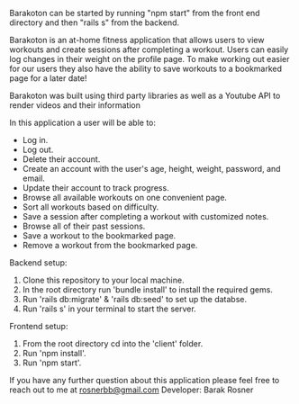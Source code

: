 Barakoton can be started by running "npm start" from the front end directory and then "rails s" from the backend.

Barakoton is an at-home fitness application that allows users to view workouts and create sessions after completing a workout. Users can easily log changes in their weight on the profile page. To make working out easier for our users they also have the ability to save workouts to a bookmarked page for a later date!

Barakoton was built using third party libraries as well as a Youtube API to render videos and their information 

In this application a user will be able to:
- Log in.
- Log out.
- Delete their account.
- Create an account with the user's age, height, weight, password, and email.
- Update their account to track progress. 
- Browse all available workouts on one convenient page.
- Sort all workouts based on difficulty.
- Save a session after completing a workout with customized notes.
- Browse all of their past sessions.
- Save a workout to the bookmarked page.
- Remove a workout from the bookmarked page.


Backend setup:
1. Clone this repository to your local machine.
2. In the root directory run 'bundle install' to install the required gems.
3. Run 'rails db:migrate' & 'rails db:seed' to set up the databse.
4. Run 'rails s' in your terminal to start the server.


Frontend setup:
1. From the root directory cd into the 'client' folder.
2. Run 'npm install'.
3. Run 'npm start'.


If you have any further question about this application please feel free to reach out to me at rosnerbb@gmail.com
Developer: Barak Rosner